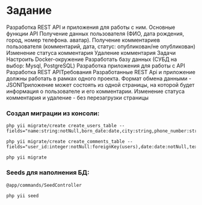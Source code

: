 # Задание


   Разработка REST API и приложения для работы с ним. Основные функции API
Получение данных пользователя (ФИО, дата рождения, город, номер телефона. аватар).
Получение комментариев пользователя (комментарий, дата, статус: опубликован/не опубликован)
Изменение статуса комментария
Удаление комментария Задачи
Настроить Docker-окружение
Разработать базу данных (СУБД на выбор: Mysql, PostgreSQL)
Разработка приложения для работы с API
Разработка REST APIТребования
Разработанные REST Api и приложение должны работать в рамках одного проекта.
Формат обмена данными - JSONПриложение может состоять из одной страницы, на которой будет информация о пользователе и его комментарии. Изменение статуса комментария и удаление - без перезагрузки страницы

### Создал миграции из консоли:
    php yii migrate/create create_users_table --fields="name:string:notNull,born_date:date,city:string,phone_number:string:unique,avatar:string:defaultValue(null)"

    php yii migrate/create create_comments_table --fields="user_id:integer:notNull:foreignKey(users),date:date:notNull,text:text,published_at:boolean:notnull"

    php yii migrate

### Seeds для наполнения БД:

    @app/commands/SeedController

    php yii seed